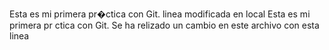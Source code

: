 Esta es mi primera pr�ctica con Git. 
linea modificada en local 
Esta es mi primera pr ctica con Git. 
Se ha relizado un cambio en este archivo con esta linea
